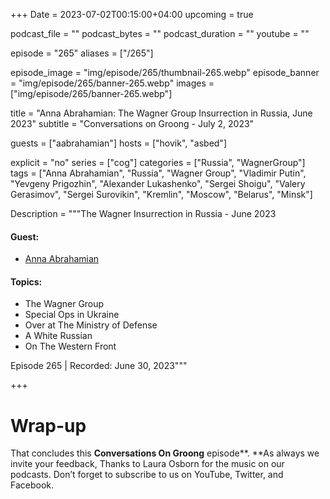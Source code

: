 +++
Date = 2023-07-02T00:15:00+04:00
upcoming = true

podcast_file = ""
podcast_bytes = ""
podcast_duration = ""
youtube = ""

episode = "265"
aliases = ["/265"]

episode_image = "img/episode/265/thumbnail-265.webp"
episode_banner = "img/episode/265/banner-265.webp"
images = ["img/episode/265/banner-265.webp"]

title = "Anna Abrahamian: The Wagner Group Insurrection in Russia, June 2023"
subtitle = "Conversations on Groong - July 2, 2023"

guests = ["aabrahamian"]
hosts = ["hovik", "asbed"]

explicit = "no"
series = ["cog"]
categories = ["Russia", "WagnerGroup"]
tags = ["Anna Abrahamian", "Russia", "Wagner Group", "Vladimir Putin", "Yevgeny Prigozhin", "Alexander Lukashenko", "Sergei Shoigu", "Valery Gerasimov", "Sergei Surovikin", "Kremlin", "Moscow", "Belarus", "Minsk"]

Description = """The Wagner Insurrection in Russia - June 2023

#### Guest:
* [Anna Abrahamian](/guest/aabrahamian)

#### Topics:
* The Wagner Group
* Special Ops in Ukraine
* Over at The Ministry of Defense
* A White Russian
* On The Western Front


Episode 265 | Recorded: June 30, 2023"""

+++



# Wrap-up

That concludes this **Conversations On Groong** episode**. **As always we invite your feedback, Thanks to Laura Osborn for the music on our podcasts. Don’t forget to subscribe to us on YouTube, Twitter, and Facebook.
